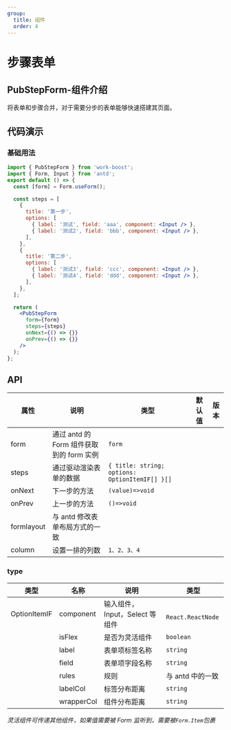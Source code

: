 ```yaml
---
group:
  title: 组件
  order: 4
---
```


# 步骤表单

## PubStepForm-组件介绍

将表单和步骤合并，对于需要分步的表单能够快速搭建其页面。

## 代码演示

### 基础用法

```jsx
import { PubStepForm } from 'work-boost';
import { Form, Input } from 'antd';
export default () => {
  const [form] = Form.useForm();

  const steps = [
    {
      title: '第一步',
      options: [
        { label: '测试', field: 'aaa', component: <Input /> },
        { label: '测试2', field: 'bbb', component: <Input /> },
      ],
    },
    {
      title: '第二步',
      options: [
        { label: '测试3', field: 'ccc', component: <Input /> },
        { label: '测试4', field: 'ddd', component: <Input /> },
      ],
    },
  ];

  return (
    <PubStepForm
      form={form}
      steps={steps}
      onNext={() => {}}
      onPrev={() => {}}
    />
  );
};
```

## API

| 属性       | 说明                                     | 类型                                           | 默认值 | 版本 |
| ---------- | ---------------------------------------- | ---------------------------------------------- | ------ | ---- |
| form       | 通过 antd 的 Form 组件获取到的 form 实例 | `form`                                         |        |      |
| steps      | 通过驱动渲染表单的数据                   | `{ title: string; options: OptionItemIF[] }[]` |        |      |
| onNext     | 下一步的方法                             | `(value)=>void`                                |        |      |
| onPrev     | 上一步的方法                             | `()=>void`                                     |        |      |
| formlayout | 与 antd 修改表单布局方式的一致           |                                                |        |      |
| column     | 设置一排的列数                           | `1、2、3、4`                                   |        |      |

### type

| 类型         | 名称       | 说明                           | 类型               |
| ------------ | ---------- | ------------------------------ | ------------------ |
| OptionItemIF | component  | 输入组件，Input，Select 等组件 | ` React.ReactNode` |
|              | isFlex     | 是否为灵活组件                 | `boolean`          |
|              | label      | 表单项标签名称                 | `string`           |
|              | field      | 表单项字段名称                 | `string`           |
|              | rules      | 规则                           | 与 antd 中的一致   |
|              | labelCol   | 标签分布距离                   | `string`           |
|              | wrapperCol | 组件分布距离                   | `string`           |

_灵活组件可传递其他组件，如果值需要被 Form 监听到，需要被`Form.Item`包裹_

